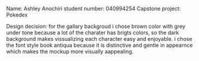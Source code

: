 Name: Ashley Anochiri
student number: 040994254
Capstone project: Pokedex

Design decision: for the gallary backgroud i chose brown color with grey under tone because a lot of the charater has brigts colors, so the dark background makes vissualizing each character easy and enjoyable.
i chose the font style book antiqua because it is distinctive and gentle in appearnce which makes the mockup more visually aappealing.